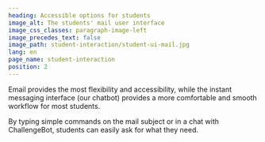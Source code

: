 ```yaml
---
heading: Accessible options for students
image_alt: The students' mail user interface
image_css_classes: paragraph-image-left
image_precedes_text: false
image_path: student-interaction/student-ui-mail.jpg
lang: en
page_name: student-interaction
position: 2
---
```


Email provides the most flexibility and accessibility, while the instant messaging interface (our chatbot) provides a more comfortable and smooth workflow for most students.

By typing simple commands on the mail subject or in a chat with ChallengeBot, students can easily ask for what they need.
